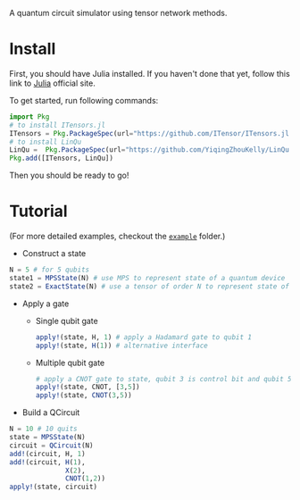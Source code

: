 A quantum circuit simulator using tensor network methods.

# Install
First, you should have Julia installed. If you haven't done that yet, follow this link to [Julia](https://julialang.org) official site.

To get started, run following commands:

```julia
import Pkg
# to install ITensors.jl
ITensors = Pkg.PackageSpec(url="https://github.com/ITensor/ITensors.jl.git")
# to install LinQu
LinQu =  Pkg.PackageSpec(url="https://github.com/YiqingZhouKelly/LinQu.jl.git")
Pkg.add([ITensors, LinQu])
```
Then you should be ready to go!

# Tutorial
 (For more detailed examples, checkout the [`example`](https://github.com/YiqingZhouKelly/LinQu.jl/tree/master/example) folder.)
* Construct a state
```Julia
N = 5 # for 5 qubits
state1 = MPSState(N) # use MPS to represent state of a quantum device
state2 = ExactState(N) # use a tensor of order N to represent state of a quantum device
```
* Apply a gate  
  - Single qubit gate
    ```Julia
    apply!(state, H, 1) # apply a Hadamard gate to qubit 1
    apply!(state, H(1)) # alternative interface
    ```
  - Multiple qubit gate
    ```Julia
    # apply a CNOT gate to state, qubit 3 is control bit and qubit 5 is target bit
    apply!(state, CNOT, [3,5])
    apply!(state, CNOT(3,5))
    ```

* Build a QCircuit
```julia
N = 10 # 10 quits
state = MPSState(N)
circuit = QCircuit(N)
add!(circuit, H, 1)
add!(circuit, H(1),
              X(2),
              CNOT(1,2))
apply!(state, circuit)
```

